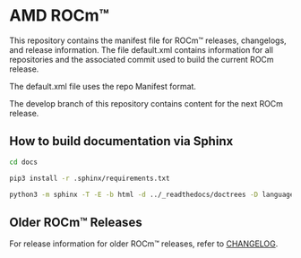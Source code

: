 # AMD ROCm™

This repository contains the manifest file for ROCm™ releases, changelogs, and
release information. The file default.xml contains information for all
repositories and the associated commit used to build the current ROCm release.

The default.xml file uses the repo Manifest format.

The develop branch of this repository contains content for the next
ROCm release.

## How to build documentation via Sphinx

```bash
cd docs

pip3 install -r .sphinx/requirements.txt

python3 -m sphinx -T -E -b html -d ../_readthedocs/doctrees -D language=en . ../_readthedocs/html
```

## Older ROCm™ Releases

For release information for older ROCm™ releases, refer to
[CHANGELOG](./CHANGELOG.md).
